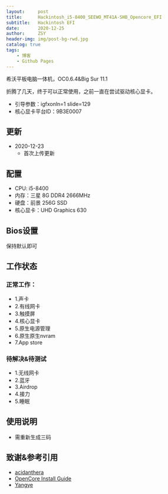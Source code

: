 ```yaml
---
layout:     post
title:      Hackintosh_i5-8400_SEEWO_MT41A-SHB_Opencore_EFI
subtitle:   Hackintosh EFI
date:       2020-12-25
author:     ZSY
header-img: img/post-bg-rwd.jpg
catalog: true
tags:
    - 博客
    - Github Pages
---
```


 希沃平板电脑一体机，OC0.6.4&Big Sur 11.1


 折腾了几天，终于可以正常使用，之前一直在尝试驱动核心显卡。

 - 引导参数：igfxonln=1  slide=129
 - 核心显卡平台ID：9B3E0007

## 更新

- 2020-12-23
    - 首次上传更新

## 配置
- CPU: i5-8400
- 内存：三星 8G DDR4 2666MHz
- 硬盘：前景 256G SSD
- 核心显卡：UHD Graphics 630


## Bios设置
保持默认即可    

## 工作状态

### 正常工作：

- 1.声卡  
- 2.有线网卡 
- 3.触摸屏
- 4.核心显卡
- 5.原生电源管理
- 6.原生原生nvram
- 7.App store 

### 待解决&待测试
- 1.无线网卡
- 2.蓝牙
- 3.Airdrop  
- 4.接力  
- 5.睡眠  

## 使用说明

- 需重新生成三码

## 致谢&参考引用

 - [acidanthera](https://github.com/acidanthera)
 - [OpenCore Install Guide](https://dortania.github.io/OpenCore-Install-Guide/extras/big-sur/)
 - [Yangye](https://gitee.com/yang230147961/uhd630_i58400_b360m-EFI)